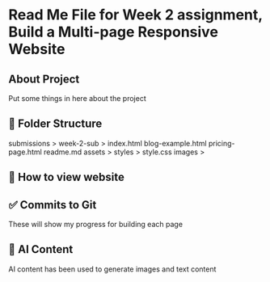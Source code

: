 # Read Me File for Week 2 assignment, Build a Multi-page Responsive Website 

## About Project

Put some things in here about the project

## 📁 Folder Structure
submissions > 
            week-2-sub >
                        index.html
                        blog-example.html
                        pricing-page.html
                        readme.md
                        assets >
                                styles >
                                        style.css
                                images >

                        
## 👀 How to view website




## ✅ Commits to Git 
These will show my progress for building each page

## 🤖 AI Content
AI content has been used to generate images and text content